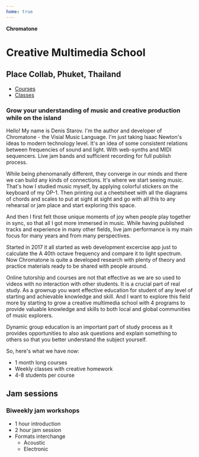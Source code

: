 ```yaml
---
home: true
---
```


<script setup>
import ClassSchedule from './classes/ClassSchedule.vue'
import ProgramsList from './programs/ProgramsList.vue'
</script>

**Chromatone**

# Creative Multimedia School

## Place Collab, Phuket, Thailand

<ProgramsList />

- [Courses](./courses/index)
- [Classes](./classes/index)

### Grow your understanding of music and creative production while on the island

Hello! My name is Denis Starov. I'm the author and developer of Chromatone - the Visial Music Language. I'm just taking Isaac Newton's ideas to modern technology level. It's an idea of some consistent relations between frequencies of sound and light. With web-synths and MIDI sequencers. Live jam bands and sufficient recording for full publish process.

While being phenomanally different, they converge in our minds and there we can build any kinds of connections. It's where we start seeing music. That's how I studied music myself, by applying colorful stickers on the keyboard of my OP-1. Then printing out a cheetsheet with all the diagrams of chords and scales to put at sight at sight and go with all this to any rehearsal or jam place and start exploring this space.

And then I first felt those unique moments of joy when people play together in sync, so that all I got more immersed in music. While having published tracks and experience in many other fields, live jam performance is my main focus for many years and from many perspectives.

Started in 2017 it all started as web development excercise app just to calculate the A 40th octave frequency and compare it to light spectrum. Now Chromatone is quite a developed research with plenty of theory and practice materials ready to be shared with people around.

Online tutorship and courses are not that effective as we are so used to videos with no interaction with other students. It is a crucial part of real study. As a grownup you want effective education for student of any level of starting and achievable knowledge and skill. And I want to explore this field more by starting to grow a creative multimedia school with 4 programs to provide valuable knowledge and skills to both local and global communities of music explorers.

Dynamic group education is an important part of study process as it provides opportunities to also ask questions and explain something to others so that you better understand the subject yourself.

So, here's what we have now:

- 1 month long courses
- Weekly classes with creative homework
- 4-8 students per course

## Jam sessions

### Biweekly jam workshops

- 1 hour introduction
- 2 hour jam session
- Formats interchange
  - Acoustic
  - Electronic
